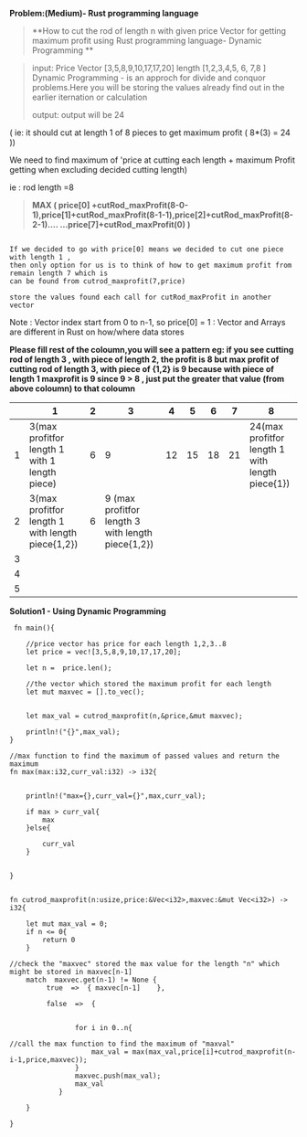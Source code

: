 **Problem:(Medium)- Rust programming language**

>**How to cut the rod of length n with given price Vector for getting maximum profit using Rust programming language- Dynamic Programming **

> input: Price Vector [3,5,8,9,10,17,17,20]
         length       [1,2,3,4,5,  6, 7,8 ]
 >Dynamic Programming - is an approch for divide and conquor problems.Here you will be storing the values already find out in the earlier iternation or calculation
 >
 >output: output will be 24 
 
 ( ie: it should cut at length 1 of 8 pieces  to get maximum profit ( 8*(3) = 24 ))



We need to find maximum of 'price at cutting each length + maximum Profit getting when excluding decided cutting length) 

ie : rod length =8 

> **MAX ( price[0] +cutRod_maxProfit(8-0-1),price[1]+cutRod_maxProfit(8-1-1),price[2]+cutRod_maxProfit(8-2-1)....
        ...price[7]+cutRod_maxProfit(0) )**
```	

If we decided to go with price[0] means we decided to cut one piece with length 1 ,
then only option for us is to think of how to get maximum profit from remain length 7 which is 
can be found from cutrod_maxprofit(7,price)

store the values found each call for cutRod_maxProfit in another vector

```
Note : Vector index start from 0 to n-1, so price[0] = 1
     : Vector and Arrays are different in Rust on how/where data stores
	
**Please fill rest of the coloumn,you will see a pattern
eg: if you see cutting rod of length 3 , with piece of length 2, the profit is 8
    but max profit of cutting rod of length 3, with piece of {1,2} is 9 because with piece of length 1 maxprofit is 9
    since 9 > 8 , just put the greater that value (from above coloumn) to that coloumn**
    
    

            
 |    | 1  | 2 |  3  | 4  | 5  | 6  |  7|  8|
 |----|----|----|----|----|----|----|---|---|
 |  1 | 3(max profitfor length 1 with 1 length piece)  | 6 | 9  | 12 | 15 | 18 | 21 | 24(max profitfor length 1 with length piece{1})|
 |  2 | 3(max profitfor length 1 with length piece{1,2}) | 6  | 9 (max profitfor length 3 with length piece{1,2}) |  |
 |  3 |  |  |  |  |  |
 |  4 |  |  |  |  |  |
 |  5 |  |  |  |  |  | 
 
 
 
 

**Solution1 - Using Dynamic Programming**

```
 fn main(){

	//price vector has price for each length 1,2,3..8
	let price = vec![3,5,8,9,10,17,17,20];

	let n =  price.len();

	//the vector which stored the maximum profit for each length
	let mut maxvec = [].to_vec();


	let max_val = cutrod_maxprofit(n,&price,&mut maxvec);
	
	println!("{}",max_val);
}

//max function to find the maximum of passed values and return the maximum
fn max(max:i32,curr_val:i32) -> i32{


	println!("max={},curr_val={}",max,curr_val);
	
	if max > curr_val{
		max
	}else{

		curr_val
	}


}


fn cutrod_maxprofit(n:usize,price:&Vec<i32>,maxvec:&mut Vec<i32>) -> i32{	

	let mut max_val = 0;
	if n <= 0{
		return 0
	}

//check the "maxvec" stored the max value for the length "n" which might be stored in maxvec[n-1]
	match  maxvec.get(n-1) != None {
		 true  =>  { maxvec[n-1]    },
	
		 false  =>  {


				for i in 0..n{

//call the max function to find the maximum of "maxval"
			 		max_val = max(max_val,price[i]+cutrod_maxprofit(n-i-1,price,maxvec));
				}
				maxvec.push(max_val);
				max_val
			} 

	}

}


	


 
 
```
